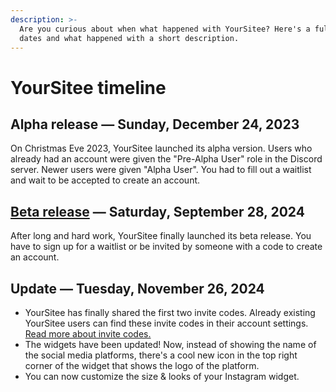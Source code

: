 ```yaml
---
description: >-
  Are you curious about when what happened with YourSitee? Here's a full list of
  dates and what happened with a short description.
---
```


# YourSitee timeline

## Alpha release — Sunday, December 24, 2023

On Christmas Eve 2023, YourSitee launched its alpha version. Users who already had an account were given the "Pre-Alpha User" role in the Discord server. Newer users were given "Alpha User". You had to fill out a waitlist and wait to be accepted to create an account.

## [Beta release](articles/beta.md) — Saturday, September 28, 2024

After long and hard work, YourSitee finally launched its beta release. You have to sign up for a waitlist or be invited by someone with a code to create an account.

## Update — Tuesday, November 26, 2024

* YourSitee has finally shared the first two invite codes. Already existing YourSitee users can find these invite codes in their account settings. [Read more about invite codes.](faq/in-short/account-settings.md#invites)
* The widgets have been updated! Now, instead of showing the name of the social media platforms, there's a cool new icon in the top right corner of the widget that shows the logo of the platform.
* You can now customize the size & looks of your Instagram widget.
